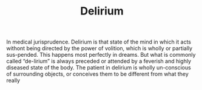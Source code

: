 ---
title: Delirium
letter: D
permalink: "/definitions/bld-delirium.html"
body: In medical jurisprudence. Delirium is that state of the mind in which it acts
  withont being directed by the power of volition, which is wholly or partially sus-pended.
  This happens most perfectly in dreams. But what is commonly called “de-lirium” is
  always preceded or attended by a feverish and highly diseased state of the body.
  The patient in delirium is wholly un-conscious of surrounding objects, or conceives
  them to be different from what they really
published_at: '2018-07-07'
source: Black's Law Dictionary 2nd Ed (1910)
layout: post
---